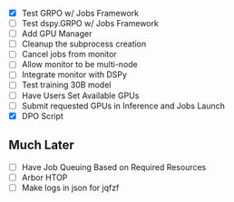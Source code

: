- [x] Test GRPO w/ Jobs Framework
- [ ] Test dspy.GRPO w/ Jobs Framework
- [ ] Add GPU Manager
- [ ] Cleanup the subprocess creation
- [ ] Cancel jobs from monitor
- [ ] Allow monitor to be multi-node
- [ ] Integrate monitor with DSPy
- [ ] Test training 30B model
- [ ] Have Users Set Available GPUs
- [ ] Submit requested GPUs in Inference and Jobs Launch
- [x] DPO Script

## Much Later
- [ ] Have Job Queuing Based on Required Resources
- [ ] Arbor HTOP
- [ ] Make logs in json for jqfzf
